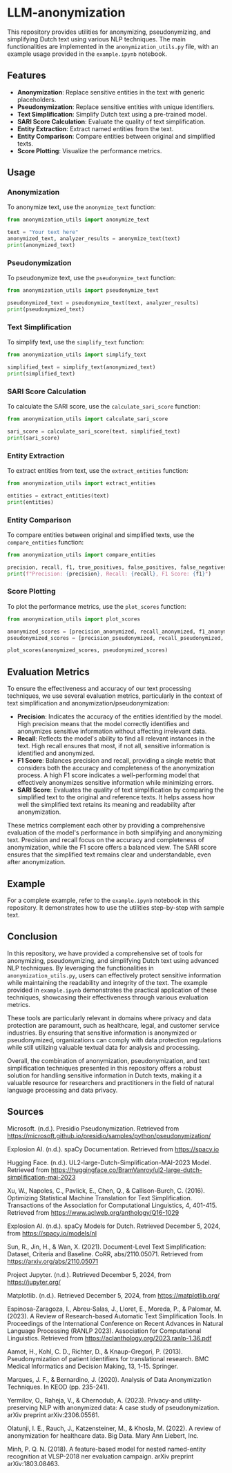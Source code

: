 # LLM-anonymization

This repository provides utilities for anonymizing, pseudonymizing, and simplifying Dutch text using various NLP techniques. The main functionalities are implemented in the `anonymization_utils.py` file, with an example usage provided in the `example.ipynb` notebook.

## Features

- **Anonymization**: Replace sensitive entities in the text with generic placeholders.
- **Pseudonymization**: Replace sensitive entities with unique identifiers.
- **Text Simplification**: Simplify Dutch text using a pre-trained model.
- **SARI Score Calculation**: Evaluate the quality of text simplification.
- **Entity Extraction**: Extract named entities from the text.
- **Entity Comparison**: Compare entities between original and simplified texts.
- **Score Plotting**: Visualize the performance metrics.

## Usage

### Anonymization

To anonymize text, use the `anonymize_text` function:

```python
from anonymization_utils import anonymize_text

text = "Your text here"
anonymized_text, analyzer_results = anonymize_text(text)
print(anonymized_text)
```

### Pseudonymization

To pseudonymize text, use the `pseudonymize_text` function:

```python
from anonymization_utils import pseudonymize_text

pseudonymized_text = pseudonymize_text(text, analyzer_results)
print(pseudonymized_text)
```

### Text Simplification

To simplify text, use the `simplify_text` function:

```python
from anonymization_utils import simplify_text

simplified_text = simplify_text(anonymized_text)
print(simplified_text)
```

### SARI Score Calculation

To calculate the SARI score, use the `calculate_sari_score` function:

```python
from anonymization_utils import calculate_sari_score

sari_score = calculate_sari_score(text, simplified_text)
print(sari_score)
```

### Entity Extraction

To extract entities from text, use the `extract_entities` function:

```python
from anonymization_utils import extract_entities

entities = extract_entities(text)
print(entities)
```

### Entity Comparison

To compare entities between original and simplified texts, use the `compare_entities` function:

```python
from anonymization_utils import compare_entities

precision, recall, f1, true_positives, false_positives, false_negatives = compare_entities(original_entities, simplified_entities)
print(f"Precision: {precision}, Recall: {recall}, F1 Score: {f1}")
```

### Score Plotting

To plot the performance metrics, use the `plot_scores` function:

```python
from anonymization_utils import plot_scores

anonymized_scores = [precision_anonymized, recall_anonymized, f1_anonymized, sari_score_anonymized]
pseudonymized_scores = [precision_pseudonymized, recall_pseudonymized, f1_pseudonymized, sari_score_pseudonymized]

plot_scores(anonymized_scores, pseudonymized_scores)
```

## Evaluation Metrics

To ensure the effectiveness and accuracy of our text processing techniques, we use several evaluation metrics, particularly in the context of text simplification and anonymization/pseudonymization:

- **Precision**: Indicates the accuracy of the entities identified by the model. High precision means that the model correctly identifies and anonymizes sensitive information without affecting irrelevant data.
- **Recall**: Reflects the model's ability to find all relevant instances in the text. High recall ensures that most, if not all, sensitive information is identified and anonymized.
- **F1 Score**: Balances precision and recall, providing a single metric that considers both the accuracy and completeness of the anonymization process. A high F1 score indicates a well-performing model that effectively anonymizes sensitive information while minimizing errors.
- **SARI Score**: Evaluates the quality of text simplification by comparing the simplified text to the original and reference texts. It helps assess how well the simplified text retains its meaning and readability after anonymization.

These metrics complement each other by providing a comprehensive evaluation of the model's performance in both simplifying and anonymizing text. Precision and recall focus on the accuracy and completeness of anonymization, while the F1 score offers a balanced view. The SARI score ensures that the simplified text remains clear and understandable, even after anonymization.

## Example

For a complete example, refer to the `example.ipynb` notebook in this repository. It demonstrates how to use the utilities step-by-step with sample text.

## Conclusion

In this repository, we have provided a comprehensive set of tools for anonymizing, pseudonymizing, and simplifying Dutch text using advanced NLP techniques. By leveraging the functionalities in `anonymization_utils.py`, users can effectively protect sensitive information while maintaining the readability and integrity of the text. The example provided in `example.ipynb` demonstrates the practical application of these techniques, showcasing their effectiveness through various evaluation metrics.

These tools are particularly relevant in domains where privacy and data protection are paramount, such as healthcare, legal, and customer service industries. By ensuring that sensitive information is anonymized or pseudonymized, organizations can comply with data protection regulations while still utilizing valuable textual data for analysis and processing.

Overall, the combination of anonymization, pseudonymization, and text simplification techniques presented in this repository offers a robust solution for handling sensitive information in Dutch texts, making it a valuable resource for researchers and practitioners in the field of natural language processing and data privacy.

## Sources

Microsoft. (n.d.). Presidio Pseudonymization. Retrieved from https://microsoft.github.io/presidio/samples/python/pseudonymization/

Explosion AI. (n.d.). spaCy Documentation. Retrieved from https://spacy.io

Hugging Face. (n.d.). UL2-large-Dutch-Simplification-MAI-2023 Model. Retrieved from https://huggingface.co/BramVanroy/ul2-large-dutch-simplification-mai-2023

Xu, W., Napoles, C., Pavlick, E., Chen, Q., & Callison-Burch, C. (2016). Optimizing Statistical Machine Translation for Text Simplification. Transactions of the Association for Computational Linguistics, 4, 401-415. Retrieved from https://www.aclweb.org/anthology/Q16-1029

Explosion AI. (n.d.). spaCy Models for Dutch. Retrieved December 5, 2024, from https://spacy.io/models/nl

Sun, R., Jin, H., & Wan, X. (2021). Document-Level Text Simplification: Dataset, Criteria and Baseline. CoRR, abs/2110.05071. Retrieved from https://arxiv.org/abs/2110.05071

Project Jupyter. (n.d.). Retrieved December 5, 2024, from https://jupyter.org/

Matplotlib. (n.d.). Retrieved December 5, 2024, from https://matplotlib.org/

Espinosa-Zaragoza, I., Abreu-Salas, J., Lloret, E., Moreda, P., & Palomar, M. (2023). A Review of Research-based Automatic Text Simplification Tools. In Proceedings of the International Conference on Recent Advances in Natural Language Processing (RANLP 2023). Association for Computational Linguistics. Retrieved from https://aclanthology.org/2023.ranlp-1.36.pdf

Aamot, H., Kohl, C. D., Richter, D., & Knaup-Gregori, P. (2013). Pseudonymization of patient identifiers for translational research. BMC Medical Informatics and Decision Making, 13, 1-15. Springer.

Marques, J. F., & Bernardino, J. (2020). Analysis of Data Anonymization Techniques. In KEOD (pp. 235-241).

Yermilov, O., Raheja, V., & Chernodub, A. (2023). Privacy-and utility-preserving NLP with anonymized data: A case study of pseudonymization. arXiv preprint arXiv:2306.05561.

Olatunji, I. E., Rauch, J., Katzensteiner, M., & Khosla, M. (2022). A review of anonymization for healthcare data. Big Data. Mary Ann Liebert, Inc.

Minh, P. Q. N. (2018). A feature-based model for nested named-entity recognition at VLSP-2018 ner evaluation campaign. arXiv preprint arXiv:1803.08463.
